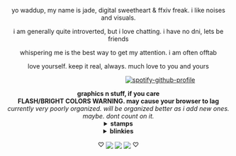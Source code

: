 <p align="center">yo waddup, my name is jade, digital sweetheart & ffxiv freak. i like noises and visuals.
<p align="center">i am generally quite introverted, but i love chatting. i have no dni, lets be friends
<p align="center">whispering me is the best way to get my attention. i am often offtab
<p align="center">love yourself. keep it real, always. much love to you and yours

‎  ‎ ‎ ‎ ‎ ‎ ‎ ‎ ‎ ‎ ‎ ‎ ‎ ‎ ‎ ‎ ‎ ‎ ‎ ‎ ‎‎ ‎ ‎ ‎ ‎ ‎ ‎ ‎ ‎ ‎ ‎ ‎ ‎ ‎ ‎ ‎ ‎ ‎ ‎ ‎ ‎ ‎ ‎ ‎‎‎ ‎ ‎ ‎ ‎  ‎ ‎ ‎ ‎ ‎  ‎ ‎ ‎ ‎ ‎ ‎ ‎ ‎ ‎ ‎ ‎ ‎ ‎ ‎ ‎‎ ‎[![spotify-github-profile](https://spotify-github-profile.kittinanx.com/api/view?uid=31fhaprxb7dybhtpxzmmrkvzioaa&cover_image=true&theme=natemoo-re&show_offline=false&background_color=000000&interchange=true&bar_color=a9f000&bar_color_cover=false)](https://spotify-github-profile.kittinanx.com/api/view?uid=31fhaprxb7dybhtpxzmmrkvzioaa&redirect=true)

<div align="center">
<b>graphics n stuff, if you care</b>
<div align="center">
<b>FLASH/BRIGHT COLORS WARNING. may cause your browser to lag</b>
<br><i>currently very poorly organized. will be organized better as i add new ones. maybe. dont count on it.</i>
<details>
<summary><b>stamps</b></summary>

<br><img src="https://images-ext-1.discordapp.net/external/Rvas2RrFmb8dYBAeJsk2IMNNMqv6JLZO7N3feom43-k/%3Ftoken%3DeyJ0eXAiOiJKV1QiLCJhbGciOiJIUzI1NiJ9.eyJzdWIiOiJ1cm46YXBwOjdlMGQxODg5ODIyNjQzNzNhNWYwZDQxNWVhMGQyNmUwIiwiaXNzIjoidXJuOmFwcDo3ZTBkMTg4OTgyMjY0MzczYTVmMGQ0MTVlYTBkMjZlMCIsIm9iaiI6W1t7ImhlaWdodCI6Ijw9NTYiLCJwYXRoIjoiXC9mXC9lYTllNjFjMi03MDFjLTQzNzktYmViNi1iOGI5N2I0OTg1N2NcL2QyMnQ1em4tZGM0OWMzNTAtOWRiZC00OWQyLWJiZGQtYmZmNWYzY2U0YWMwLnBuZyIsIndpZHRoIjoiPD05OSJ9XV0sImF1ZCI6WyJ1cm46c2VydmljZTppbWFnZS5vcGVyYXRpb25zIl19.Z6ajivPiaPfHcewPh5faEktYWI__IGOO3JISfax-C6A/https/images-wixmp-ed30a86b8c4ca887773594c2.wixmp.com/f/ea9e61c2-701c-4379-beb6-b8b97b49857c/d22t5zn-dc49c350-9dbd-49d2-bbdd-bff5f3ce4ac0.png/v1/fill/w_99%2Ch_56/final_fantasy_xiv_stamp_by_lovelydagger_d22t5zn-fullview.png"> <img src="https://64.media.tumblr.com/6d10b0cb7285c0743eb6a6d055ba9463/a6d3d53949489c00-9e/s100x200/c743088514c26f011e0029c1653acb6d0db4d584.pnj"> <img src="https://64.media.tumblr.com/84db8c1da2b35aff6d13b27b10d1d545/f65c88137abc2dce-49/s100x200/5874893c8cd8c275aaf459a7d4a5a8e86d1ec7d5.pnj"> <img src="https://64.media.tumblr.com/cad89837ab42aa15a4fa7248ea1d38ea/862ca621d9f19943-c1/s100x200/88de756bd80cf8667138d9eed24928af076b913c.pnj"> <img src="https://graphic.neocities.org/soulmate9.gif"> <img src="https://64.media.tumblr.com/6b8df68fa5da02ee147fd47a9da67dd6/b6645f20f48ffdb8-10/s100x200/45b1f25a741362ee5e2016a425c4b2ba12228125.gif">
<br><img src="https://64.media.tumblr.com/5120ee91edf44a236d345e88565ce428/e20a4d8e58a2d93d-d9/s100x200/70a6fc12b6fb3e61dd71d8ad2dcbbad868574b92.png"> <img src="https://gifcity.carrd.co/assets/images/gallery322/cf1cc3ae.gif?v=e3c0bc0f"> <img src="https://gifcity.carrd.co/assets/images/gallery323/0f5c11e3.jpg?v=e3c0bc0f"> <img src="https://64.media.tumblr.com/b95eb7a1be623535dacf2d29a86e05dc/adeac5670ae58fa2-e6/s250x400/2655e9cdaf30612ef1160e7f3fb431435ba75d94.png" height=61 width=99> <img src="https://gifcity.carrd.co/assets/images/gallery322/9c8ec0bd.png?v=e3c0bc0f"> <img src="https://64.media.tumblr.com/0553bc50e075fccfeb4b632b39787973/e20a4d8e58a2d93d-bc/s100x200/fcaa1ee0181c9279ce458fff983a3cbec3777477.png">
<br><img src="https://gifcity.carrd.co/assets/images/gallery324/839b10a4.png?v=e3c0bc0f"> <img src="https://gifcity.carrd.co/assets/images/gallery325/8d5a29fd.png?v=e3c0bc0f"> <img src="https://gifcity.carrd.co/assets/images/gallery53/668c399e.jpg?v=e3c0bc0f"> <img src="https://64.media.tumblr.com/c3050120d811db8e4e1cf539f51347cc/3c7512c789785a26-ca/s100x200/d58d0821fc612a749f38bfbc0f578636e7b44a6c.png"> <img src="https://64.media.tumblr.com/775ef01c9ad949a881b15bd5850b58cb/3c7512c789785a26-2a/s100x200/a9ecf5cf9dd30edf65a9fb2ca15a72c4dea3409e.gif"> <img src="https://gifcity.carrd.co/assets/images/gallery53/09babd8a.png?v=e3c0bc0f">
<br><img src="https://64.media.tumblr.com/fc03caf46b36fd06beb01605694dfba7/7c3dd077ed76e2f9-c8/s100x200/b9460d535a4dda3f37688fbde90ff403c4ee3c3d.png"> <img src="https://gifcity.carrd.co/assets/images/gallery131/1cb6bc36.gif?v=e3c0bc0f"> <img src="https://gifcity.carrd.co/assets/images/gallery131/dc35a8ff.gif?v=e3c0bc0f"> <img src="https://gifcity.carrd.co/assets/images/gallery131/61da4bab.png?v=e3c0bc0f"> <img src="https://64.media.tumblr.com/4b922901b05e068e9a0a61edd5a3653b/3c7512c789785a26-0b/s100x200/41d26a50d5c90e0f5c4abe989ad4ed923079fd4c.gif"> <img src="https://64.media.tumblr.com/b13620a889d072a4e0c4ba888e405ecd/cc8c84b14e587245-8a/s100x200/e30b1d190b9fab4e0ffe2cd91cef61e948f2645c.png">
<br><img src="https://gifcity.carrd.co/assets/images/gallery131/3ec795c2.png?v=e3c0bc0f"> <img src="https://gifcity.carrd.co/assets/images/gallery131/0e93107f.jpg?v=e3c0bc0f"> <img src="https://gifcity.carrd.co/assets/images/gallery131/8152554d.png?v=e3c0bc0f"> <img src="https://gifcity.carrd.co/assets/images/gallery131/7f65ed4d.png?v=e3c0bc0f"> <img src="https://gifcity.carrd.co/assets/images/gallery131/72d7c43f.png?v=e3c0bc0f"> <img src="https://64.media.tumblr.com/590a327ba4b939993f72d697964d71a6/70199db9eea296dd-55/s100x200/b7b51599b6247398e3950b4bf66c4b7c9d1d48a0.png">
<br><img src="https://64.media.tumblr.com/ddf012d171bc1a73e1bd081bcce1e865/70199db9eea296dd-69/s100x200/bfb95dba169714cfc3f974b7a76018b5b394d620.png"> <img src="https://64.media.tumblr.com/cd1891cec770ff15eb1d2002b7da8bab/70199db9eea296dd-35/s100x200/febfcd3c939a14788eca347bfca10366db9a9fee.gif"> <img src="https://64.media.tumblr.com/f12e5e2898ab7a05f45ccee577d546fb/70199db9eea296dd-98/s100x200/ff8c77f94a3c42f02c8f14c566c4a241e510219e.gif"> <img src="https://gifcity.carrd.co/assets/images/gallery131/84edc252.gif?v=e3c0bc0f"> <img src="https://gifcity.carrd.co/assets/images/gallery131/33e4900e.png?v=e3c0bc0f"> <img src="https://gifcity.carrd.co/assets/images/gallery131/2e391661.png?v=e3c0bc0f">
<br><img src="https://64.media.tumblr.com/11ffc1e1bc5c2d53995c5f951c9e6427/70199db9eea296dd-91/s100x200/affffc9371b292c2710aa17f4cbbfb5f001192ba.gif"> <img src="https://64.media.tumblr.com/ce2cb5d592c678b697427c831da46cee/23d8a71db322afa7-21/s100x200/c31a2c6a566bcd35fc6000cc44fb9fc4a762a598.png"> <img src="https://gifcity.carrd.co/assets/images/gallery131/0279e435.png?v=e3c0bc0f"> <img src="https://gifcity.carrd.co/assets/images/gallery55/ede5c8a2.png?v=e3c0bc0f"> <img src="https://64.media.tumblr.com/2766ae61cb6ece8b177e8dc28beca6c6/543bcfe12a12641b-5d/s100x200/81fd5f6a06ffe8c4fead2b7f76264d08ad52a4a8.gif"> <img src="https://gifcity.carrd.co/assets/images/gallery55/e45f5cec.png?v=e3c0bc0f">
<br><img src="https://gifcity.carrd.co/assets/images/gallery55/e79f7bfc.jpg?v=e3c0bc0f"> <img src="https://gifcity.carrd.co/assets/images/gallery55/27543c27.png?v=e3c0bc0f"> <img src="https://gifcity.carrd.co/assets/images/gallery55/a563f4eb.png?v=e3c0bc0f"> <img src="https://64.media.tumblr.com/54f3e982ef5e6b7e9328dc31c39443d4/0455fac414385656-da/s100x200/11137a5042d6c56bfcb8ed225fba2794be85e8c8.gif"> <img src="https://gifcity.carrd.co/assets/images/gallery56/e1e7bc03.jpg?v=e3c0bc0f"> <img src="https://supplies.ju.mp/assets/images/gallery01/4aed3a8c.gif?v=1c1ba870">
<br><img src="https://64.media.tumblr.com/45569a67c967ea8ac7af14ed84257f79/6a70421431bb75b9-42/s100x200/ea9a107d1c850b60f2e8ace22fa1702be6387b43.png"> <img src="https://graphic.neocities.org/69860ce0-b7f5-4549-8c4f-2663f9222d66.png"> <img src="https://64.media.tumblr.com/fa75183abec55513e7d215a201c94b2d/a5b6896041f0ab1d-d8/s100x200/601f887f57011c1b9236aa9205a1655128456ad7.gif"> <img src="https://gifcity.carrd.co/assets/images/gallery56/ccc817be.png?v=e3c0bc0f"> <img src="https://gifcity.carrd.co/assets/images/gallery57/0c326f80.png?v=e3c0bc0f"> <img src="https://gifcity.carrd.co/assets/images/gallery57/3aac5cae.png?v=e3c0bc0f">
<br><img src="https://64.media.tumblr.com/cff9a755097d997ef5a43920663460c1/f2ecde4a8441d6d3-62/s100x200/ea6494564b5dc70c481755c4dbc91b2f144a1bb4.gif"> <img src="https://supplies.ju.mp/assets/images/gallery09/3275a84d.png?v=1c1ba870"> <img src="https://gifcity.carrd.co/assets/images/gallery58/4ea48328.gif?v=e3c0bc0f"> <img src="https://gifcity.carrd.co/assets/images/gallery58/025fbfab.png?v=e3c0bc0f"> <img src="https://gifcity.carrd.co/assets/images/gallery58/94a78df9.png?v=e3c0bc0f"> <img src="https://gifcity.carrd.co/assets/images/gallery58/412b8908.png?v=e3c0bc0f">
<br><img src="https://64.media.tumblr.com/cbcf8aafa79ed3793de5b49d80c5cf4a/543bcfe12a12641b-04/s100x200/7341b1d04e0a4c7bfdbf24ee59b2efa470a5e391.gif"> <img src="https://gifcity.carrd.co/assets/images/gallery58/9e488015.jpg?v=e3c0bc0f"> <img src="https://64.media.tumblr.com/8740e074642e72536527fe0003d801cd/0ff2c29561239f07-59/s100x200/c18015fc732031cb9c754dc83c35ad407a989353.png"> <img src="https://64.media.tumblr.com/2c1eb19fe0bdf2838fe47eec3212ed47/0ff2c29561239f07-7d/s100x200/7f09eb46892988941d3f84c947c4d0a630e08bea.png"> <img src="https://graphic.neocities.org/__stamp___by_phantom__wolf.gif"> <img src="https://gifcity.carrd.co/assets/images/gallery59/6588a2ab.gif?v=e3c0bc0f">
<br><img src="https://64.media.tumblr.com/dac3d63a799c14ad8365ced31a129097/0ff2c29561239f07-40/s100x200/70daf5a2cf943d1ce289399bfaeac29bbd8e1ca5.png"> <img src="https://gifcity.carrd.co/assets/images/gallery59/5c81f043.gif?v=e3c0bc0f"> <img src="https://graphic.neocities.org/pretty_good_at_bad_decisions_stamp_by_ceiestials-d9qwvu6.png"> <img src="https://64.media.tumblr.com/37371a1f0f31d5049084154444bed5fd/d87b75fc2cb83c36-68/s100x200/a0ad3361cb64602655629ac925020f3b98a034c9.gif"> <img src="https://gifcity.carrd.co/assets/images/gallery60/243501eb.gif?v=e3c0bc0f"> <img src="https://gifcity.carrd.co/assets/images/gallery60/a6e71ca9.png?v=e3c0bc0f">
<br><img src="https://gifcity.carrd.co/assets/images/gallery60/e564292e.gif?v=e3c0bc0f"> <img src="https://64.media.tumblr.com/6ea5de7f34ccc07185b8e3e593f1dbc2/f65c88137abc2dce-4b/s100x200/73aa05b23b9245c5f14e8887948cd495244334f6.png"> <img src="https://gifcity.carrd.co/assets/images/gallery60/e52d00ec.png?v=e3c0bc0f"> <img src="https://gifcity.carrd.co/assets/images/gallery61/79da5c7a.gif?v=e3c0bc0f"> <img src="https://gifcity.carrd.co/assets/images/gallery61/b872dd34.gif?v=e3c0bc0f"> <img src="https://gifcity.carrd.co/assets/images/gallery61/3dab75de.jpg?v=e3c0bc0f">
<br><img src="https://64.media.tumblr.com/ed5eee8116f09c2618fe44ea6ff56d31/0ff2c29561239f07-92/s100x200/0eb9036c19314fa1e844d9721f962f33dfce5636.png"> <img src="https://gifcity.carrd.co/assets/images/gallery61/08b7f4a0.png?v=e3c0bc0f"> <img src="https://64.media.tumblr.com/cceba47963ab7af661c5faf35b94926e/28d92f66f17153d4-6c/s100x200/0300f5b509e6cafd65c3eff2016e18c863be6f64.png"> <img src="https://supplies.ju.mp/assets/images/gallery09/2a4c8e54.png?v=1c1ba870"> <img src="https://64.media.tumblr.com/fb8bb622a4ad7dc1a5cd987f21cad48e/cb8fcb3fc560836c-d3/s100x200/e7970e5318548debbced2770e09fc16e0393ebca.png"> <img src="https://64.media.tumblr.com/a236a558bae8b19c5a0f360d2b745961/543bcfe12a12641b-61/s100x200/5eeeaee0387477680ce82153976e3094509f712d.gif">
<br><img src="https://gifcity.carrd.co/assets/images/gallery50/e0d8296f.gif?v=e3c0bc0f"> <img src="https://gifcity.carrd.co/assets/images/gallery50/ed63df18.gif?v=e3c0bc0f"> <img src="https://gifcity.carrd.co/assets/images/gallery50/57fe0a8e.gif?v=e3c0bc0f"> <img src="https://64.media.tumblr.com/0e3d870c6ae35658e1ddb2e97c35247b/23d8a71db322afa7-c8/s100x200/c18fc30cbdfd362ab2fe310c0523fac816819146.png"> <img src="https://supplies.ju.mp/assets/images/gallery01/6b70d4a5.png?v=1c1ba870"> <img src="https://gifcity.carrd.co/assets/images/gallery50/c9e4adff.gif?v=e3c0bc0f">
<br><img src="https://graphic.neocities.org/tumblr_inline_p6silo8Ou21tbwrjk_500.png"> <img src="https://gifcity.carrd.co/assets/images/gallery50/0507e6cc.gif?v=e3c0bc0f"> <img src="https://64.media.tumblr.com/36d5b8571aca86c561c1b2ef2a985e0c/0eeb2aa8fbc951dc-25/s100x200/95072e9ce243b8bd058347431f1eb5b050dee163.png"> <img src="https://gifcity.carrd.co/assets/images/gallery50/64e23816.gif?v=e3c0bc0f"> <img src="https://64.media.tumblr.com/d46cd7650e1bc15edaabfe446d488ac3/562bc653002dd72e-a9/s100x200/16a8ea46cd81c05460aa66d6fb934e20010cbd15.gif"> <img src="https://graphic.neocities.org/static_is_pretty_cool__too_by_unikitten-d888r4x.gif">
<br><img src="https://gifcity.carrd.co/assets/images/gallery50/5b6087d1.gif?v=e3c0bc0f"> <img src="https://supplies.ju.mp/assets/images/gallery01/e7a4fcc5.png?v=1c1ba870"> <img src="https://64.media.tumblr.com/eb017b45cb5084667d0fece11ae48999/2be3d7b7e3b8925d-a3/s100x200/b5f2f3dd0ff960cdf0c66047cee94a903115a0bd.gif"> <img src="https://64.media.tumblr.com/a8f74c2a133d1685e9e5188e4b43d358/2be3d7b7e3b8925d-79/s100x200/b0ab86d9aa3d45cfe578a47585ffcb3fd09d0593.png"> <img src="https://64.media.tumblr.com/948ef1700898b1890935fdac9c24d489/2be3d7b7e3b8925d-bc/s100x200/0d1483ec584925a191c3124f1d81b138ae750496.png"> <img src="https://gifcity.carrd.co/assets/images/gallery50/db052c52.png?v=e3c0bc0f">
<br><img src="https://64.media.tumblr.com/b094d34f01387d8ddfd30602a3d99f8f/2be3d7b7e3b8925d-65/s100x200/0fccb7b12c211e05c8a0fb6a4f8dc42ab9ee35f3.gif"> <img src="https://64.media.tumblr.com/ecd590b3666e5008448300fc03f130a6/2be3d7b7e3b8925d-b5/s100x200/9971fd7d21a54ec2da9630587bbe6c140118dbfd.png"> <img src="https://64.media.tumblr.com/110a0f80703d311447a43f71a6ecd152/2be3d7b7e3b8925d-4b/s100x200/570c2b2ef96292a20abad839cbd70359faf90e42.gif"> <img src="https://gifcity.carrd.co/assets/images/gallery50/8c6b9eaf.png?v=e3c0bc0f"> <img src="https://gifcity.carrd.co/assets/images/gallery50/ea038892.gif?v=e3c0bc0f"> <img src="https://64.media.tumblr.com/5a7bd8242068ec5071c50b15b32043b6/2be3d7b7e3b8925d-e9/s100x200/73e98340c5751192b51643dea351b7f1eda8ea3c.png">
<br><img src="https://64.media.tumblr.com/8bf6786d7ce614dd17f3c350d0fd7bd7/2be3d7b7e3b8925d-ea/s100x200/05570c493a0a475112cf63b6b4de1d91c25d098f.gif"> <img src="https://gifcity.carrd.co/assets/images/gallery50/8e0f8660.gif?v=e3c0bc0f"> <img src="https://64.media.tumblr.com/20655ccf6cbe1ba67de4e5b604b26c05/2be3d7b7e3b8925d-0d/s100x200/190d42a4550e0c6030cc246e1bb69b97349c4dfe.gif"> <img src="https://gifcity.carrd.co/assets/images/gallery50/6e27ec12.gif?v=e3c0bc0f"> <img src="https://gifcity.carrd.co/assets/images/gallery50/a7c30691.png?v=e3c0bc0f"> <img src="https://gifcity.carrd.co/assets/images/gallery50/1abaff1b.jpg?v=e3c0bc0f">
<br><img src="https://gifcity.carrd.co/assets/images/gallery50/96ec72cf.png?v=e3c0bc0f">
</details>

<details>
<summary><b>blinkies</b></summary>

<br><img src="https://graphic.neocities.org/969132ff3t2b4u2x.gif"> <img src="https://watermelon.crd.co/assets/images/gallery21/24557b5d.gif?v=bc28efca"> <img src="https://graphic.neocities.org/6de530a0-01f7-475e-b599-68e980e51469.gif"> <img src="https://watermelon.crd.co/assets/images/gallery21/988b7a01.gif?v=bc28efca">
<br><img src="https://watermelon.crd.co/assets/images/gallery22/9ce10986.gif?v=bc28efca"> <img src="https://graphic.neocities.org/4df35c66-0607-46a1-8f72-abf2d1eb98a6.gif"> <img src="https://64.media.tumblr.com/a8d62cf83220cbda5955d79ebce8972e/6e67910073785d56-d1/s250x400/b377b21954b248be29d5af7679d5afd5afb6d0c8.gif"> <img src="https://64.media.tumblr.com/b93503948129608c2324dc7a185cfe56/6e67910073785d56-7f/s250x400/47688ec0110e0b7662c1ae3f01e0778bec672458.gif">
<br> <img src="https://graphic.neocities.org/blinki.gif"> <img src="https://64.media.tumblr.com/1ea387b5616e233da21a2c62b1f7d8eb/2ea209de5ea5c490-0a/s250x400/ee2e41c3bf9f64cbe2e115b8c957f1e51f7afc47.gif"> <img src="https://watermelon.crd.co/assets/images/gallery21/fbabd998.gif?v=bc28efca">  <img src="https://gifcity.carrd.co/assets/images/gallery17/e24a02cc.gif?v=e3c0bc0f">
<br> <img src="https://graphic.neocities.org/tumblr_static_dmoh63h65uogso0kowcwo8wsg.gif"> <img src="https://64.media.tumblr.com/88b9daa6b4e6a8cf6063613823081f1a/6e67910073785d56-41/s250x400/42f63c834a106738abcbe6623160a7796c8cdba0.gif"> <img src="https://gifcity.carrd.co/assets/images/gallery17/7c4a8297.gif?v=e3c0bc0f"> <img src="https://gifcity.carrd.co/assets/images/gallery17/84643252.gif?v=e3c0bc0f">
<br><img src="https://graphic.neocities.org/blink3.gif"> <img src="https://gifcity.carrd.co/assets/images/gallery164/83122a5d.gif?v=e3c0bc0f"> <img src="https://64.media.tumblr.com/2468d05a7370e57974da64b500686af0/9b880b8c768cbad3-f2/s250x400/d025c83d71a4723227e0359f1ac85385da35fcd3.gif"> <img src="https://gifcity.carrd.co/assets/images/gallery18/f7c67b94.gif?v=e3c0bc0f">
<br><img src="https://graphic.neocities.org/tumblr_static_5fmam9u2tqkoc0cksg4wowkkw.gif"> <img src="https://gifcity.carrd.co/assets/images/gallery18/cb0f5b2c.gif?v=e3c0bc0f"> <img src="https://64.media.tumblr.com/62b602f4f4759ee0d8a91490d86764fa/c4a7a5ecdea47622-6c/s250x400/35e25497a7a9b3c5012645f9ebcc03ed9979038b.gif"> <img src="https://64.media.tumblr.com/f88b271a5cb99f3a0e4b9bc3a237355f/c4a7a5ecdea47622-54/s250x400/4b83763f3642c8eb7ab85ade6e9849407e39ace4.gif">
<br><img src="https://64.media.tumblr.com/2a6fe5c862afd47641dfae92be8cbca1/33326781858a09d4-57/s250x400/b991b68d257d3ca55b7ddb060f10eed939bbd5c2.gif"> <img src="https://gifcity.carrd.co/assets/images/gallery18/57a86362.gif?v=e3c0bc0f"> <img src="https://gifcity.carrd.co/assets/images/gallery18/6ce1c670.gif?v=e3c0bc0f"> <img src="https://gifcity.carrd.co/assets/images/gallery18/c6e03148.gif?v=e3c0bc0f">
<br><img src="https://gifcity.carrd.co/assets/images/gallery18/c8338109.gif?v=e3c0bc0f"> <img src="https://gifcity.carrd.co/assets/images/gallery18/e48376a5.gif?v=e3c0bc0f"> <img src="https://gifcity.carrd.co/assets/images/gallery18/cc3ec0c0.gif?v=e3c0bc0f"> <img src="https://gifcity.carrd.co/assets/images/gallery18/e04e4fdc.gif?v=e3c0bc0f">
<br><img src="https://64.media.tumblr.com/9cbd47d33959fd209b19826c5000b6ea/8336400b422a68e6-99/s250x400/c6b027b9f5f3a4cdc5bb7039a733eca693bb88cf.gif"> <img src="https://watermelon.crd.co/assets/images/gallery21/b87ca240.gif?v=bc28efca"> <img src="https://watermelon.crd.co/assets/images/gallery21/036806d6.gif?v=bc28efca"> <img src="https://watermelon.crd.co/assets/images/gallery21/a7a57fba.gif?v=bc28efca">
<br><img src="https://64.media.tumblr.com/82194d62e22990a735cf6ab3a9c52390/ba26786bf37e6022-c7/s250x400/97f9fbff8ce3227c7a03546b939581a8fc439359.gif"> <img src="https://graphic.neocities.org/419028y8g87sfkf9.gif"> <img src="https://64.media.tumblr.com/c6d08a6299b3b0648c705e6119acaa89/c4a7a5ecdea47622-b5/s250x400/6228d22105d28f0111505700e43fd51c4e0f7b94.gif"> <img src="https://watermelon.crd.co/assets/images/gallery21/351f65a9.gif?v=bc28efca">
<br><img src="https://watermelon.crd.co/assets/images/gallery21/0a5939d2.gif?v=bc28efca"> <img src="https://graphic.neocities.org/tumblr_inline_pgas2aeQyW1v11djx_500.gif"> <img src="https://graphic.neocities.org/tumblr_ovh60hHcNA1wugl5wo2_250.gif"> <img src="https://64.media.tumblr.com/526a98b19fd354ad5a7231b3a545dd0d/9b880b8c768cbad3-d6/s250x400/59ba0b20b4f82dd996a1cb3b7c8271cd11d9afd1.gif">
<br><img src="https://watermelon.crd.co/assets/images/gallery21/9dd173c4.gif?v=bc28efca"> <img src="https://64.media.tumblr.com/534005b451f09fc336f08060f1ec7257/9b880b8c768cbad3-da/s250x400/711b8542750fdec367ebc42ba909699271ca8e19.gif"> <img src="https://64.media.tumblr.com/a7effa4487376de6763b45e560cf10a1/c4a7a5ecdea47622-9a/s250x400/7321075547ae70756171fe4e5cf7ae6795a63ef5.gif"> <img src="https://graphic.neocities.org/42639511-6b6c-47ff-b6ce-8f4a57097eef.gif">
<br><img src="https://64.media.tumblr.com/34f6bb062c6de9c4f38b89a1a8bc7f51/2ee9af58ebc7f5fb-1e/s250x400/caf710a24a6ff13edefac5d00ffb9bc5cb900c8b.gif"> <img src="https://graphic.neocities.org/8b62fabf-9006-42dc-b7ac-20e171eee97c.gif"> <img src="https://watermelon.crd.co/assets/images/gallery22/d402f7f9.gif?v=bc28efca"> <img src="https://graphic.neocities.org/tumblr_otms0yLMgp1tganp7o2_250.gif">
<br><img src="https://graphic.neocities.org/72f08fbb-4857-47e6-a7c3-b30ddf1bdfff.gif"> <img src="https://graphic.neocities.org/tumblr_onm6t0KLPC1w4hb28o2_250.gif"> <img src="https://graphic.neocities.org/tumblr_onm6t0KLPC1w4hb28o4_250.gif"> <img src="https://graphic.neocities.org/tumblr_inline_p5st8eFbqI1tbwrjk_500.gif">
<br><img src="https://graphic.neocities.org/tumblr_oguodlJYuc1vkkyboo1_250.gif"> <img src="https://graphic.neocities.org/180793o6w0geqbip.gif"> <img src="https://graphic.neocities.org/tumblr_p1wcftcSAd1wj5rlto6_250.gif"> <img src="https://graphic.neocities.org/tumblr_inline_oh0bi0HfNm1r95ok9_500.gif">
<br><img src="https://64.media.tumblr.com/2f4eb696a1ce6a2d7c37c97184af8f08/0f1b87a7a0a475bf-08/s250x400/93201b81459dbc50b01b7ee8c906d29a93ed5fe3.gif"><img src="https://64.media.tumblr.com/05e35ce674b2711bfe66c6f9262d91ee/d686318380a410bd-45/s250x400/885067a036d8465485b7eea84bb8c6b7c0aac08b.gif"> <img src="https://watermelon.crd.co/assets/images/gallery22/bd2de146.gif?v=bc28efca"> <img src="https://gifcity.carrd.co/assets/images/gallery23/e4b11c42.gif?v=e3c0bc0f">
<br><img src="https://graphic.neocities.org/blinki3.gif"> <img src="https://gifcity.carrd.co/assets/images/gallery25/9cab0131.gif?v=e3c0bc0f"> <img src="https://gifcity.carrd.co/assets/images/gallery25/dc5ad13b.gif?v=e3c0bc0f"> <img src="https://gifcity.carrd.co/assets/images/gallery25/5460b038.gif?v=e3c0bc0f">
<br><img src="https://gifcity.carrd.co/assets/images/gallery15/38a0b3d9.gif?v=e3c0bc0f"> <img src="https://watermelon.crd.co/assets/images/gallery22/9de333bc.gif?v=bc28efca"> <img src="https://gifcity.carrd.co/assets/images/gallery15/59959438.gif?v=e3c0bc0f"> <img src="https://gifcity.carrd.co/assets/images/gallery15/0fe5b847.gif?v=e3c0bc0f">
<br><img src="https://gifcity.carrd.co/assets/images/gallery15/ed0b72a9.gif?v=e3c0bc0f"> <img src="https://gifcity.carrd.co/assets/images/gallery15/672e2b3f.gif?v=e3c0bc0f"> <img src="https://gifcity.carrd.co/assets/images/gallery15/41f643dd.gif?v=e3c0bc0f"> <img src="https://gifcity.carrd.co/assets/images/gallery15/592d24e6.gif?v=e3c0bc0f">
<br><img src="https://gifcity.carrd.co/assets/images/gallery15/9db313aa.gif?v=e3c0bc0f"> <img src="https://gifcity.carrd.co/assets/images/gallery15/ccc65d6a.gif?v=e3c0bc0f"> <img src="https://gifcity.carrd.co/assets/images/gallery15/f31509ab.gif?v=e3c0bc0f"> <img src="https://gifcity.carrd.co/assets/images/gallery15/c1d77f34.gif?v=e3c0bc0f">
<br><img src="https://gifcity.carrd.co/assets/images/gallery15/3a7957e7.gif?v=e3c0bc0f"> <img src="https://supplies.ju.mp/assets/images/gallery08/1f72f1c0.gif?v=1c1ba870"> <img src="https://supplies.ju.mp/assets/images/gallery08/4553a624.png?v=1c1ba870">
  </details>

  <p align="center">♡ <img src="https://graphic.neocities.org/kitten3.gif" align="center"> <img src="https://graphic.neocities.org/kitten2.gif" align="center"> <img src="https://graphic.neocities.org/kitten10.gif" align="center"> ♡
